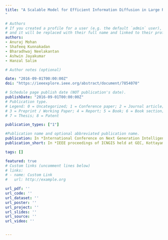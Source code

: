 ```yaml
---
title: "A Scalable Model for Efficient Information Diffusion in Large Real World Networks
"

# Authors
# If you created a profile for a user (e.g. the default `admin` user), write the username (folder name) here 
# and it will be replaced with their full name and linked to their profile.
authors:
- Anuraj Mohan
- Shafeeq Kunnakadan
- Bharadhwaj Neelakantan
- Ashwin Jayakumar
- Hanzal Salim

# Author notes (optional)

date: "2016-09-01T00:00:00Z"
doi: "https://ieeexplore.ieee.org/abstract/document/7854070"

# Schedule page publish date (NOT publication's date).
publishDate: "2016-09-01T00:00:00Z"
# Publication type.
# Legend: 0 = Uncategorized; 1 = Conference paper; 2 = Journal article;
# 3 = Preprint / Working Paper; 4 = Report; 5 = Book; 6 = Book section;
# 7 = Thesis; 8 = Patent

publication_types: ["1"]

#Publication name and optional abbreviated publication name.
publication: In *International Conference on Next Generation Intelligent Systems (ICNGIS) held at GEC,Kottayam, Kerala*
publication_short: In *IEEE proceedings of ICNGIS held at GEC, Kottayam*

tags: []

featured: true
# Custom links (uncomment lines below)
# links:
# - name: Custom Link
#   url: http://example.org

url_pdf: ''
url_code: ''
url_dataset: ''
url_poster: ''
url_project: ''
url_slides: ''
url_source: ''
url_video: ''


---
```


